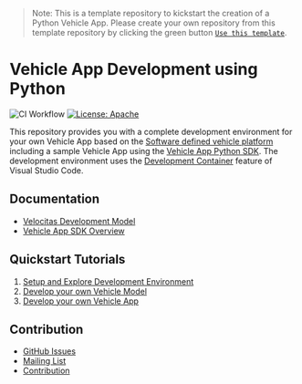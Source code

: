 > Note:
This is a template repository to kickstart the creation of a Python Vehicle App. Please create your own repository from this template repository by clicking the green button [`Use this template`](https://github.com/eclipse-velocitas/vehicle-app-python-template).

# Vehicle App Development using Python

![CI Workflow](https://github.com/eclipse-velocitas/vehicle-app-python-template/actions/workflows/ci.yml/badge.svg#branch=main)
[![License: Apache](https://img.shields.io/badge/License-Apache-yellow.svg)](http://www.apache.org/licenses/LICENSE-2.0)

This repository provides you with a complete development environment for your own Vehicle App based on the [Software defined vehicle platform](https://sdv.eclipse.org/) including a sample Vehicle App using the [Vehicle App Python SDK](https://github.com/eclipse-velocitas/vehicle-app-python-sdk). The development environment uses the [Development Container](https://code.visualstudio.com/docs/remote/create-dev-container#:~:text=%20Create%20a%20development%20container%20%201%20Path,additional%20software%20in%20your%20dev%20container.%20More%20) feature of Visual Studio Code.

## Documentation
* [Velocitas Development Model](https://eclipse.dev/velocitas/docs/concepts/development_model/)
* [Vehicle App SDK Overview](https://eclipse.dev/velocitas/docs/concepts/development_model/vehicle_app_sdk/)

## Quickstart Tutorials
1. [Setup and Explore Development Environment](https://eclipse.dev/velocitas/docs/tutorials/quickstart/)
1. [Develop your own Vehicle Model](https://eclipse.dev/velocitas/docs/tutorials/vehicle_model_creation/)
1. [Develop your own Vehicle App](https://eclipse.dev/velocitas/docs/tutorials/vehicle_app_development/)

## Contribution
- [GitHub Issues](https://github.com/eclipse-velocitas/vehicle-app-python-template/issues)
- [Mailing List](https://accounts.eclipse.org/mailing-list/velocitas-dev)
- [Contribution](CONTRIBUTING.md)
